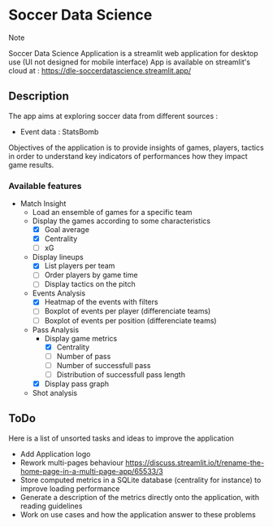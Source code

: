 # Soccer Data Science

> [!NOTE]
> Soccer Data Science Application is a streamlit web application for desktop use (UI not designed for mobile interface)
> App is available on streamlit's cloud at : https://dle-soccerdatascience.streamlit.app/

## Description 
The app aims at exploring soccer data from different sources : 
- Event data : StatsBomb

Objectives of the application is to provide insights of games, players, tactics in order to understand key indicators of performances how they impact game results.

### Available features

- Match Insight
  - Load an ensemble of games for a specific team
  - Display the games according to some characteristics
    - [x] Goal average
    - [x] Centrality
    - [ ] xG
  - Display lineups
    - [x] List players per team
    - [ ] Order players by game time
    - [ ] Display tactics on the pitch
  - Events Analysis
    - [x] Heatmap of the events with filters
    - [ ] Boxplot of events per player (differenciate teams)
    - [ ] Boxplot of events per position (differenciate teams)
  - Pass Analysis
    - Display game metrics
      - [x] Centrality
      - [ ] Number of pass
      - [ ] Number of successfull pass
      - [ ] Distribution of successfull pass length
    - [x] Display pass graph
  - Shot analysis

## ToDo
Here is a list of unsorted tasks and ideas to improve the application

- Add Application logo
- Rework multi-pages behaviour https://discuss.streamlit.io/t/rename-the-home-page-in-a-multi-page-app/65533/3
- Store computed metrics in a SQLite database (centrality for instance) to improve loading performance
- Generate a description of the metrics directly onto the application, with reading guidelines
- Work on use cases and how the application answer to these problems

